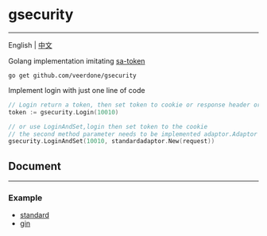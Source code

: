 # gsecurity

------------
English | [中文](README-zh.md)

Golang implementation imitating [sa-token](https://github.com/dromara/Sa-Token)


```shell
go get github.com/veerdone/gsecurity
```

Implement login with just one line of code
```go
// Login return a token, then set token to cookie or response header or response body
token := gsecurity.Login(10010)

// or use LoginAndSet,login then set token to the cookie
// the second method parameter needs to be implemented adaptor.Adaptor
gsecurity.LoginAndSet(10010, standardadaptor.New(request))
```
## Document

-----------
### Example
- [standard](examples/standard)
- [gin](examples/gin)